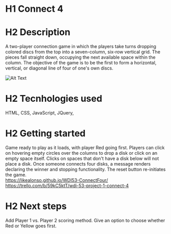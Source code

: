 # H1 Connect 4  
# H2 Description  
A two-player connection game in which the players take turns dropping colored discs from the top into a seven-column, six-row vertical grid. The pieces fall straight down, occupying the next available space within the column. The objective of the game is to be the first to form a horizontal, vertical, or diagonal line of four of one's own discs.

![Alt Text](https://i.imgur.com/aAKqvD7.png)

# H2 Tecnhologies used  
HTML, CSS, JavaScript, JQuery,

# H2 Getting started  
Game ready to play as it loads, with player Red going first. Players can click on hovering empty circles over the columns to drop a disk or click on an empty space itself. Clicks on spaces that don't have a disk below will not place a disk.
Once someone connects four disks, a message renders declaring the winner and stopping functionality. The reset button re-initiates the game.  
https://likealonso.github.io/WDI53-ConnectFour/  
https://trello.com/b/59kC5ktT/wdi-53-project-1-connect-4

# H2 Next steps  
Add Player 1 vs. Player 2 scoring method. Give an option to choose whether Red or Yellow goes first.
